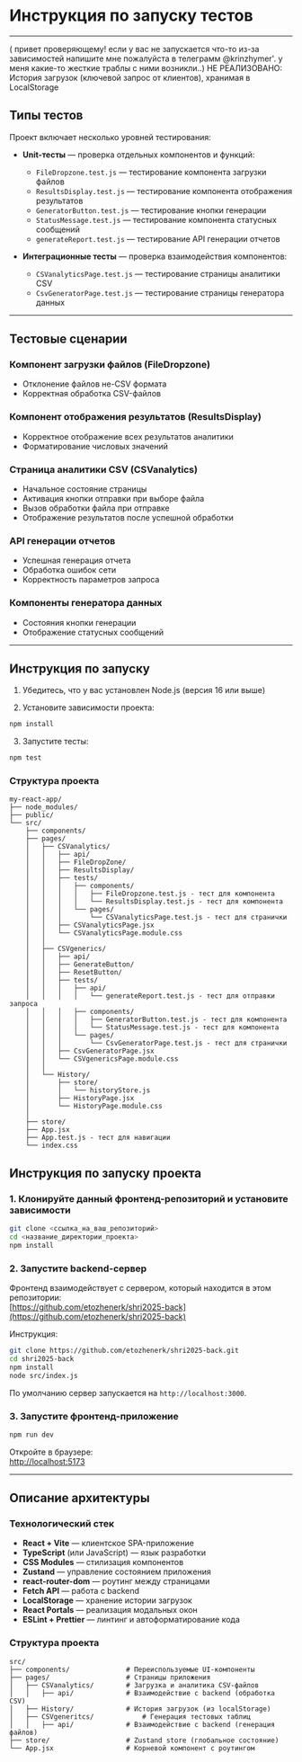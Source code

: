 # Инструкция по запуску тестов
---
( привет проверяющему! если у вас не запускается что-то из-за зависимостей напишите мне пожалуйста в телеграмм @krinzhymer'. у меня какие-то жесткие траблы с ними возникли..)
НЕ РЕАЛИЗОВАНО:
История загрузок (ключевой запрос от клиентов), хранимая в LocalStorage
## Типы тестов

Проект включает несколько уровней тестирования:

- **Unit-тесты** — проверка отдельных компонентов и функций:
  - `FileDropzone.test.js` — тестирование компонента загрузки файлов  
  - `ResultsDisplay.test.js` — тестирование компонента отображения результатов  
  - `GeneratorButton.test.js` — тестирование кнопки генерации  
  - `StatusMessage.test.js` — тестирование компонента статусных сообщений  
  - `generateReport.test.js` — тестирование API генерации отчетов  

- **Интеграционные тесты** — проверка взаимодействия компонентов:
  - `CSVanalyticsPage.test.js` — тестирование страницы аналитики CSV  
  - `CsvGeneratorPage.test.js` — тестирование страницы генератора данных  

---

## Тестовые сценарии

### Компонент загрузки файлов (FileDropzone)

- Отклонение файлов не-CSV формата  
- Корректная обработка CSV-файлов  

### Компонент отображения результатов (ResultsDisplay)

- Корректное отображение всех результатов аналитики  
- Форматирование числовых значений  

### Страница аналитики CSV (CSVanalytics)

- Начальное состояние страницы  
- Активация кнопки отправки при выборе файла  
- Вызов обработки файла при отправке  
- Отображение результатов после успешной обработки  

### API генерации отчетов

- Успешная генерация отчета  
- Обработка ошибок сети  
- Корректность параметров запроса  

### Компоненты генератора данных

- Состояния кнопки генерации  
- Отображение статусных сообщений  

---

## Инструкция по запуску

1. Убедитесь, что у вас установлен Node.js (версия 16 или выше)  

2. Установите зависимости проекта:

```bash
npm install
```

3. Запустите тесты:


```bash
npm test
```

### Структура проекта
```
my-react-app/
├── node_modules/
├── public/
└── src/
    ├── components/
    ├── pages/
    │   ├── CSVanalytics/
    │   │   ├── api/
    │   │   ├── FileDropZone/
    │   │   ├── ResultsDisplay/
    │   │   ├── tests/
    │   │   │   ├── components/
    │   │   │   │   ├── FileDropzone.test.js - тест для компонента
    │   │   │   │   └── ResultsDisplay.test.js - тест для компонента
    │   │   │   └── pages/
    │   │   │       └── CSVanalyticsPage.test.js - тест для странички
    │   │   ├── CSVanalyticsPage.jsx
    │   │   └── CSVanalyticsPage.module.css
    │   │
    │   ├── CSVgenerics/
    │   │   ├── api/
    │   │   ├── GenerateButton/
    │   │   ├── ResetButton/
    │   │   ├── tests/
    │   │   │   ├── api/
    │   │   │   │   └── generateReport.test.js - тест для отправки запроса
    │   │   │   ├── components/
    │   │   │   │   ├── GeneratorButton.test.js - тест для компонента
    │   │   │   │   └── StatusMessage.test.js - тест для компонента
    │   │   │   └── pages/
    │   │   │       └── CsvGeneratorPage.test.js - тест для странички
    │   │   ├── CsvGeneratorPage.jsx
    │   │   └── CSVgenericsPage.module.css
    │   │
    │   └── History/
    │       ├── store/
    │       │   └── historyStore.js 
    │       ├── HistoryPage.jsx
    │       └── HistoryPage.module.css
    │
    ├── store/
    ├── App.jsx
    ├── App.test.js - тест для навигации
    └── index.css
```


## Инструкция по запуску проекта

### 1. Клонируйте данный фронтенд-репозиторий и установите зависимости

```bash
git clone <ссылка_на_ваш_репозиторий>
cd <название_директории_проекта>
npm install
```

### 2. Запустите backend-сервер

Фронтенд взаимодействует с сервером, который находится в этом репозитории:  
 [https://github.com/etozhenerk/shri2025-back](https://github.com/etozhenerk/shri2025-back)

Инструкция:

```bash
git clone https://github.com/etozhenerk/shri2025-back.git
cd shri2025-back
npm install
node src/index.js
```

По умолчанию сервер запускается на `http://localhost:3000`.

### 3. Запустите фронтенд-приложение

```bash
npm run dev
```

Откройте в браузере:  
[http://localhost:5173](http://localhost:5173)

---

## Описание архитектуры

### Технологический стек
- **React + Vite** — клиентское SPA-приложение
- **TypeScript** (или JavaScript) — язык разработки
- **CSS Modules** — стилизация компонентов
- **Zustand** — управление состоянием приложения
- **react-router-dom** — роутинг между страницами
- **Fetch API** — работа с backend
- **LocalStorage** — хранение истории загрузок
- **React Portals** — реализация модальных окон
- **ESLint + Prettier** — линтинг и автоформатирование кода

### Структура проекта

```
src/
├── components/              # Переиспользуемые UI-компоненты
├── pages/                   # Страницы приложения
│   ├── CSVanalytics/        # Загрузка и аналитика CSV-файлов
│   │   ├── api/             # Взаимодействие с backend (обработка CSV)
│   ├── History/             # История загрузок (из localStorage)
│   ├── CSVgeneritcs/            # Генерация тестовых таблиц
│   │   ├── api/             # Взаимодействие с backend (генерация файлов)
├── store/                   # Zustand store (глобальное состояние)
└── App.jsx                  # Корневой компонент с роутингом
```

